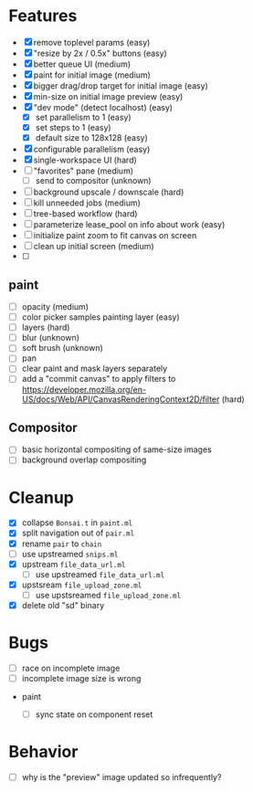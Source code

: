 # Features
- [x] remove toplevel params (easy)
- [x] "resize by 2x / 0.5x" buttons (easy)
- [x] better queue UI (medium)
- [x] paint for initial image (medium)
- [x] bigger drag/drop target for initial image (easy)
- [x] min-size on initial image preview (easy)
- [x] "dev mode" (detect localhost) (easy)
  - [x] set parallelism to 1 (easy)
  - [x] set steps to 1 (easy)
  - [x] default size to 128x128 (easy)
- [x] configurable parallelism (easy)
- [x] single-workspace UI (hard)
- [ ] "favorites" pane (medium)
  - [ ] send to compositor (unknown)
- [ ] background upscale / downscale (hard)
- [ ] kill unneeded jobs (medium)
- [ ] tree-based workflow (hard)
- [ ] parameterize lease_pool on info about work (easy)
- [ ] initialize paint zoom to fit canvas on screen
- [ ] clean up initial screen (medium)
- [ ] 

## paint
- [ ] opacity (medium)
- [ ] color picker samples painting layer (easy)
- [ ] layers (hard)
- [ ] blur (unknown)
- [ ] soft brush (unknown)
- [ ] pan
- [ ] clear paint and mask layers separately
- [ ] add a "commit canvas" to apply filters to
      https://developer.mozilla.org/en-US/docs/Web/API/CanvasRenderingContext2D/filter (hard)

## Compositor
- [ ] basic horizontal compositing of same-size images 
- [ ] background overlap compositing 

# Cleanup
- [x] collapse `Bonsai.t` in `paint.ml`
- [x] split navigation out of `pair.ml`
- [x] rename `pair` to `chain`
- [ ] use upstreamed `snips.ml` 
- [x] upstream `file_data_url.ml`
  - [ ] use upstreamed `file_data_url.ml`
- [x] upstsream `file_upload_zone.ml`
  - [ ] use upstsreamed `file_upload_zone.ml`
- [x] delete old "sd" binary

# Bugs
- [ ] race on incomplete image
- [ ] incomplete image size is wrong
- paint
  - [ ] sync state on component reset


# Behavior
- [ ] why is the "preview" image updated so infrequently?
